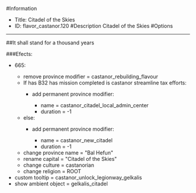 #Information
 - Title: Citadel of the Skies
 - ID: flavor_castanor.120
#Description
Citadel of the Skies
#Options

___
##It shall stand for a thousand years

###Efects:<ul><li>665:</li><ul><li>remove province modifier = castanor_rebuilding_flavour</li><li>If has B32 has mission completed is castanor streamline tax efforts:</li><ul><li>add permanent province modifier:</li><ul><li>name = castanor_citadel_local_admin_center</li><li>duration = -1</li></ul></ul><li>else:</li><ul><li>add permanent province modifier:</li><ul><li>name = castanor_new_citadel</li><li>duration = -1</li></ul></ul><li>change province name = "Bal Hefun"</li><li>rename capital = "Citadel of the Skies"</li><li>change culture = castanorian</li><li>change religion = ROOT</li></ul><li>custom tooltip = castanor_unlock_legionway_gelkalis</li><li>show ambient object = gelkalis_citadel</li></ul>
